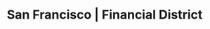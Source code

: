 ---
title:  "San Francisco | Financial District"
image: 'regions/san-francisco/financial-district.jpg'
section_1_header: "Financial District"
section_1_alt_header: "in the Financial District"
description: >
    Despite a mostly 9-to-5 crowd on the streets by day, many of SF’s late-20th century/early 21st-century high rises are 
    situated among the skyscrapers that create the famous skyline. Apartments and condos are all over the map when it comes
    to size and space.
section_2_header: "Need more room in the Financial District?"
section_3_header: "Omni Picks in the Financial District"
permalink: /san-francisco/financial-district/
google_maps_link: "https://www.google.com/maps/d/u/0/embed?mid=zhzCiwYZIgW0.kmyDbcTg9jc4"
alt_header: true
places:
    coffee:
        - '<a href="http://www.philzcoffee.com/locations-sf">Philz Coffee | 155 Sansome St/a>'
        - '<a href="https://bluebottlecoffee.com/cafes/sansome">Blue Bottle | 115 Sansome St</a>'
        - '<a href="http://www.coffeebarsf.com/kearny">Coffee Bar | 433 Kearny St</a>'
    restaurants:
        - '<a href="http://www.tadichgrill.com/">Tadich Grill | 240 California St</a>'
        - '<a href="http://www.schroederssf.com/">Schroeder’s | 240 Front St</a>'
        - '<a href="http://www.barbaccosf.com/">Barbacco | 220 California St</a>'
    bars:
        - '<a href="http://www.thehiddenvine.com/">The Hidden Vine | 408 Merchant St</a>'
        - '<a href="http://www.rickhousebar.com/">Rickhouse | 246 Kearny St</a>'
        - '<a href="http://www.comstocksaloon.com">Comstock Saloon | 155 Columbus Ave</a>'
buildings:
    - '<a href="http://www.climbsf.com/for-sale/733-front-st-201/">333 Front Street</a>.'
sitemap:
    priority: 0.7
    changefreq: monthly    
---